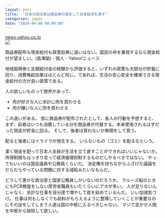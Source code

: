 ```yaml
---
layout: post
title:  "日本の政治家は商品券の話をして日本経済を潰す"
categories: japan
date: "2020-04-08 00:00:00"
---
```



<div class="card">
  <a href="https://news.yahoo.co.jp/byline/shimasawamanabu/20200325-00169582/"></a>
  <div class="card__header">
    <a href="https://news.yahoo.co.jp/byline/shimasawamanabu/20200325-00169582/">news.yahoo.co.jp</a>
  </div>
  <div class="card__image">
    <img src="https://rpr.c.yimg.jp/im_sigg4akJXoCLLh6hIhbj7ky25A---x800-n1/amd/20200325-00169582-roupeiro-000-29-view.jpg">
  </div>
  <div class="card__title">
    <p>商品券配布も現金給付も政策効果に違いはない。国民の命を重視するなら現金給付が望ましい。(島澤諭) - 個人 - Yahoo!ニュース</p>
  </div>
  <div class="card__description">
    <p>地域振興券と定額給付金の経験から評価すると、いずれの政策も大部分が貯蓄に回り、消費喚起効果はほとんど同じ。であれば、生活の安心安全を確保できる現金給付の方が良い政策である。</p>
  </div>
</div>


人の欲しいものって限界があって、

- 肉が好きな人に余計に肉を買わせる
- 肉が嫌いな人に肉を買わせる

この違いがある。
仮に商品券が配布されたとして、各人の行動を予想すると、
まず、前者はいつも消費している分を商品券が代替する。本来使用されるはずだった現金が貯金に回る。
そして、後者は買わないか無理をして買う。

配ると後者にはイライラが発生する。
いらないもの（ゴミ）を配るなという。

潔く現金を配って日本人全員が生活を立て直すことができればいいじゃないか。
所得制限もはっきり言って経済循環抑制するものだしやるべきではない。
やってもいいのは国会議員や公務員くらいだ。
決定権を持ちながらふざけた議論をだらだらやっている問題に対する減給みたいなもんだ。

どうして愚かな政治家と国家公務員しかいないのだろうか。
クルーズ船のときにもPCR検査をしない厚労省職員もいたくらいにアホが多い。
人が足りないんじゃなく、余計な仕事を自分達で増やして首を絞めているんだ。
いい加減気づけ。
仕事は何もしなくても給料がもらえるように整理していくことが重要なのにその逆をしてしまう人達は国の中枢に入るべきじゃない。
マジで足かせ人間を中枢から排除して欲しい。
